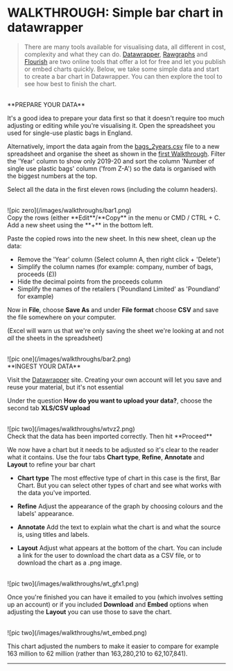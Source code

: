 # WALKTHROUGH: Simple bar chart in datawrapper

> There are many tools available for visualising data, all different in cost, complexity and what they can do. [Datawrapper](https://www.datawrapper.de/), [Rawgraphs](https://app.rawgraphs.io/) and [Flourish](https://flourish.studio/) are two online tools that offer a lot for free and let you publish or embed charts quickly. Below, we take some simple data and start to create a bar chart in Datawrapper. You can then explore the tool to see how best to finish the chart.

<br />
**PREPARE YOUR DATA**

It's a good idea to prepare your data first so that it doesn't require too much adjusting or editing while you're visualising it. Open the spreadsheet you used for single-use plastic bags in England.

Alternatively, import the data again from the [bags_2years.csv](csvs/bags_2years.csv)
file to a new spreadsheet and organise the sheet as shown in the [first Walkthrough](https://aodhanlutetiae.github.io/dj/excel). Filter the 'Year' column to show only 2019-20 and sort the column 'Number of single use plastic bags' column ('from Z-A') so the data is organised with the biggest numbers at the top.

Select all the data in the first eleven rows (including the column headers).

<br />
![pic zero](/images/walkthroughs/bar1.png)

<br />
Copy the rows (either **Edit**/**Copy** in the menu or CMD / CTRL + C. Add a new sheet using the **+** in the bottom left.

Paste the copied rows into the new sheet. In this new sheet, clean up the data:
- Remove the 'Year' column (Select column A, then right click + 'Delete')
- Simplify the column names (for example: company, number of bags, proceeds (£))
- Hide the decimal points from the proceeds column
- Simplify the names of the retailers ('Poundland Limited' as 'Poundland' for example)

Now in **File**, choose **Save As** and under **File format** choose **CSV** and save the file somewhere on your computer.

(Excel will warn us that we're only saving the sheet we're looking at and not *all* the sheets in the spreadsheet)

<br />
![pic one](/images/walkthroughs/bar2.png)

<br />
**INGEST YOUR DATA**

Visit the [Datawrapper](https://app.datawrapper.de/chart/spj9p/upload) site. Creating your own account will let you save and reuse your material, but it's not essential

Under the question **How do you want to upload your data?**, choose the second tab **XLS/CSV upload**

<br />
![pic two](/images/walkthroughs/wtvz2.png)

<br />
Check that the data has been imported correctly. Then hit **Proceed**

We now have a chart but it needs to be adjusted so it's clear to the reader what it contains. Use the four tabs **Chart type**, **Refine**, **Annotate** and **Layout** to refine your bar chart

- **Chart type**
The most effective type of chart in this case is the first, Bar Chart. But you can select other types of chart and see what works with the data you've imported.

- **Refine**
Adjust the appearance of the graph by choosing colours and the labels' appearance.

- **Annotate**
Add the text to explain what the chart is and what the source is, using titles and labels.

- **Layout**
Adjust what appears at the bottom of the chart. You can include a link for the user to download the chart data as a CSV file, or to download the chart as a .png image.

<br />
![pic two](/images/walkthroughs/wt_gfx1.png)

Once you're finished you can have it emailed to you (which involves setting up an account) or if you included **Download** and **Embed** options when adjusting the **Layout** you can use those to save the chart.

<br />
![pic two](/images/walkthroughs/wt_embed.png)

This chart adjusted the numbers to make it easier to compare for example 163 million to 62 million (rather than 163,280,210 to 62,107,841).

---
